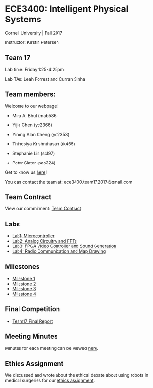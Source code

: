 # ECE3400: Intelligent Physical Systems 
Cornell University | Fall 2017

Instructor: Kirstin Petersen

## Team 17
Lab time: Friday 1:25-4:25pm

Lab TAs: Leah Forrest and Curran Sinha


## Team members:
Welcome to our webpage!

* Mira A. Bhut (mab586) 

* Yijia Chen (yc2366)

* Yirong Alan Cheng (yc2353)

* Thinesiya Krishnthasan (tk455)

* Stephanie Lin (scl97)

* Peter Slater (pas324)

Get to know us [here](./about_us.md)!

You can contact the team at: ece3400.team17.2017@gmail.com

## Team Contract
View our commitment: [Team Contract](./team_contract.md)

## Labs 
* [Lab1: Microcontroller](./Lab_Docs/lab1.md)
* [Lab2: Analog Circuitry and FFTs](./Lab_Docs/lab2.md)
* [Lab3: FPGA Video Controller and Sound Generation](./Lab_Docs/lab3.md)
* [Lab4: Radio Communication and Map Drawing](./Lab_Docs/lab4.md)

## Milestones
* [Milestone 1](./Milestone_Docs/milestone1.md)
* [Milestone 2](./Milestone_Docs/milestone2.md)
* [Milestone 3](./Milestone_Docs/milestone3.md)
* [Milestone 4](./Milestone_Docs/milestone4.md)

## Final Competition
* [Team17 Final Report](./Final_Report/FinalReport.md)


## Meeting Minutes
Minutes for each meeting can be viewed [here](./meeting_min.md).

## Ethics Assignment
We discussed and wrote about the ethical debate about using robots in medical surgeries for our [ethics assignment](./ethics.md).







